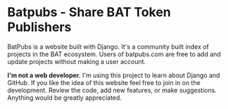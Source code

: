 # Batpubs - Share BAT Token Publishers
BatPubs is a website built with Django.  It's a community built index of projects in the BAT ecosystem. Users of batpubs.com are free to add and update projects without making a user account.  

**I'm not a web developer.** I'm using this project to learn about Django and GitHub. If you like the idea of this website feel free to join in on the development. Review the code, add new features, or make suggestions. Anything would be greatly appreciated.
